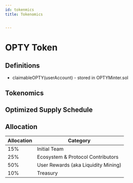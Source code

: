 ```yaml
---
id: tokenmics
title: Tokenomics


---
```


# OPTY Token

## Definitions

- claimableOPTY(userAccount) - stored in OPTYMinter.sol



## Tokenomics

## Optimized Supply Schedule

## Allocation

|Allocation      |      Category|
| ---- | ---- |
| 15% | Initial Team |
| 25% | Ecosystem & Protocol Contributors |
| 50% | User Rewards (aka Liquidity Mining) |
| 10% | Treasury |

